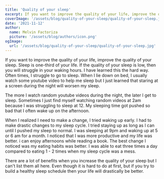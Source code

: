 ```yaml
---
title: 'Quality of your sleep'
excerpt: If you want to improve the quality of your life, improve the quality of your sleep. Sleep is one-third of your life. 
coverImage: '/assets/blog/quality-of-your-sleep/quality-of-your-sleep.jpg'
date: '2021-11-12'
author:
  name: Melvin Factoriza
  picture: '/assets/blog/authors/icon.png'
ogImage:
  url: '/assets/blog/quality-of-your-sleep/quality-of-your-sleep.jpg'
---
```

If you want to improve the quality of your life, improve the quality of your sleep. Sleep is one-third of your life. If the quality of your sleep is low, then you will struggle in your waking hours. I have learned this the hard way. Often times, I struggle to go to sleep. When I lie down on bed, I usually watch some youtube video to help me sleep but I just learned that staring at a screen during the night will worsen my sleep. 

The more I watch random youtube videos during the night, the later I get to sleep. Sometimes I just find myself watching random videos at 2am because I was struggling to sleep at 12. My sleeping time got pushed so bad that I often wake up on the afternoon. 

When I realized I need to make a change, I tried waking up early. I had to make drastic changes to my sleep cycle. I tried staying up as long as I can until I pushed my sleep to normal. I was sleeping at 9pm and waking up at 5 or 6 am for a month. I noticed that I was more productive and my life was better. i can enjoy afternoons while reading a book. The best change I noticed was my eating habits was better. I was able to eat three times a day compared to eating 1 - 2 times when my sleep cycle was a mess. 

There are a lot of benefits when you increase the quality of your sleep but I can't list them all here. Even though it is hard to do at first, but if you try to build a healthy sleep schedule then your life will drastically be better. 